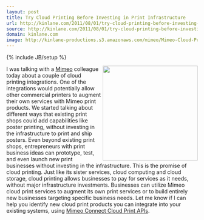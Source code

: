 ```yaml
---
layout: post
title: Try Cloud Printing Before Investing in Print Infrastructure
url: http://kinlane.com/2011/08/01/try-cloud-printing-before-investing-in-print-infrastructure/
source: http://kinlane.com/2011/08/01/try-cloud-printing-before-investing-in-print-infrastructure/
domain: kinlane.com
image: http://kinlane-productions.s3.amazonaws.com/mimeo/Mimeo-Cloud-Print-1.png
---
```

{% include JB/setup %}<p>
     <a title="Mimeo"
        href="http://www.mimeo.com"><img src="http://kinlane-productions.s3.amazonaws.com/mimeo/Mimeo-Cloud-Print-1.png"
          alt=""
          width="250"
          align="right" /></a> I was talking with a <a title="Mimeo"
        href="http://www.mimeo.com">Mimeo</a> colleague today about a couple of cloud printing integrations. One of the integrations would potentially allow other commercial printers to augment their own services with Mimeo print products. We started talking about different ways that existing print shops could add capabilities like poster printing, without investing in the infrastructure to print and ship posters. Even beyond existing print shops, entrepreneurs with print business ideas can prototype, test, and even launch new print businesses without investing in the infrastructure. This is the promise of cloud printing. Just like its sister services, cloud computing and cloud storage, cloud printing allows businesses to pay for services as it needs, without major infrastructure investments. Businesses can utilize Mimeo cloud print services to augment its own print services or to build entirely new businesses targeting specific business needs. Let me know if I can help you identify new cloud print products you can integrate into your existing systems, using <a href="http://developer.mimeo.com/">Mimeo Connect Cloud Print APIs</a>.
</p>